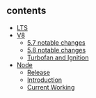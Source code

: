 ## contents

- [LTS]()
- [V8]()
  - [5.7 notable changes]()
  - [5.8 notable changes]()
  - [Turbofan and Ignition]()
- [Node]()
  - [Release]()
  - [Introduction]()
  - [Current Working]()

